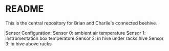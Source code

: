 # README #

This is the central repository for Brian and Charlie's connected beehive.

Sensor Configuration:
Sensor 0: ambient air temperature
Sensor 1: instrumentation box temperature
Sensor 2: in hive under racks hive
Sensor 3: in hive above racks